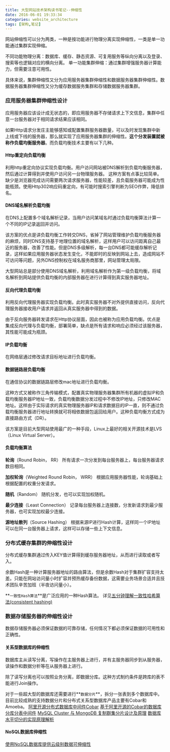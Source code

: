 ```yaml
---
title: 大型网站技术架构读书笔记--伸缩性
date: 2016-06-01 19:33:34
categories: website_architecture
tags: [架构,笔记]
---
```

网站伸缩性可以分为两类，一种是按功能进行物理分离实现伸缩性，一类是单一功能通过集群实现伸缩。

不同功能物理分离：数据库、缓存、静态资源、可复用服务等纵向分离以及登录、搜索等也逻辑对应的横向分离。
单一功能集群伸缩：通过集群增强服务器计算能力，但需要注意可用性。

具体来说，集群伸缩性又分为应用服务器集群伸缩性和数据服务器集群伸缩性。数据服务器集群伸缩性又分为缓存数据服务集群和存储数据服务器集群。

<!-- more -->

### 应用服务器集群伸缩性设计
应用服务器应该设计成无状态的，即应用服务器不存储请求上下文信息，集群中任意一台服务器对于相同请求结果应该相同。

如果Http请求分发庄主能够感知或配置集群服务器数量，可以及时发现集群中新上线或下线的服务器，那么就实现了应用服务器集群的伸缩性。**这个分发装置就被称作负载均衡服务器**。而负载均衡技术主要有以下几种。

#### Http重定向负载均衡
利用http重定向协议实现负载均衡。用户访问网站被DNS解析到负载均衡服务器，然后通过计算得到并使用户访问另一台物理服务器。
这种方案有点事比较简单。缺少是浏览器完成访问需要两次请求服务器，性能较差，且负载服务器可能成为性能瓶颈。使用Http302响应码重定向，有可能时搜索引擎判断为SEO作弊，降低排名。

#### DNS域名解析负载均衡
在DNS上配置多个域名解析记录，当用户访问某域名时通过负载均衡算法计算一个不同的IP记录返回并访问。

该方案的优点是讲负载均衡工作转交DNS，省掉了网站管理维护负载均衡服务器的麻烦，同时DNS支持基于地理位置的域名解析，这样用户可以访问距离自己最近的服务器，改善了性能。但是DNS多级解析，每一台DNS都可能缓存解析记录，这样如果应用服务器状态发生变化，不能即时的反映到网站上去，造成网站不可访问等问题，另外DNS控制权在域名服务商那里，网站管理太局限。

大型网站总是部分使用DNS域名解析，利用域名解析作为第一级负载均衡，将域名解析到网站提供负载均衡的内部服务器在进行计算得到真实服务器地址。

#### 反向代理负载均衡
利用反向代理服务器实现负载均衡。此时真实服务器不对外提供直接访问，反向代理服务器接收用户请求并返回从真实服务器中得到的数据。

由于反向服务器转发请求在Http协议层面，因此也被称为应用负载均衡。优点是集成反向代理与负载均衡，部署简单，缺点是所有请求和响应必须经过该服务器，其性能可能成为瓶颈。

#### IP负载均衡
在网络层通过修改请求目标地址进行负载均衡。

#### 数据链路层负载均衡
在通信协议的数据链路层修改mac地址进行负载均衡。

这种方式又被称作三角传输模式，配置真实物理服务器集群所有机器的虚拟IP和负载均衡服务器IP地址一致，负载均衡数据分发过程中不修改IP地址，只修改MAC地址。这样由于实际请求的真实物理服务器IP和请求数据目的IP一直，则不通过负载均衡服务器进行地址转换就可将相依数据包返回给用户。这种负载均衡方式成为直接路由方式（DR）。

该方案是目前大型网站使用最广的一种手段，Linux上最好的相关开源技术是LVS（Linux Virtual Server）。

#### 负载均衡算法
**轮询**（Round Robin， RR）
所有请求一次分发到每台服务器上，每台服务器请求数目相同。

**加权轮询**（Weighted Round Robin， WRR）
根据应用服务器性能，轮询基础上根据配置的权重分发请求。

**随机**（Random）
随机分发，也可以实现加权随机。

**最少连接**（Least Connection）
记录每台服务器上连接数，分发新请求到最少服务器，也可实现加权最少连接。

**源地址散列**（Source Hashing）
根据来源IP进行Hash计算，这样同一个IP地址可以在同一台服务器上请求，这样可以存储一些上下文信息。

### 分布式缓存集群的伸缩性设计
分布式缓存集群通过传入KEY值计算得到缓存服务器地址，从而进行读取或者写入。

余数Hash是一种计算服务器地址的路由算法，但是余数Hash对于集群扩容支持太差。只能在网站访问量小时扩容并预热缓存备份数据，这需要业务场景合适并且技术团队辛苦加班（半夜访问量小）。

**`一致性Hash算法`**是广泛应用的一种Hash算法。
详见[五分钟理解一致性哈希算法(consistent hashing)](http://blog.csdn.net/cywosp/article/details/23397179/)

### 数据存储服务器的伸缩性设计
数据存储服务器必须保证数据的可靠存储，任何情况下都必须保证数据的可用性和正确性。

#### 关系型数据库的伸缩性
数据库主从读写分离，写操作在主服务器上进行，并有主服务器同步到从服务器，读操作和数据分析等在从服务器上进行。

除了读写分离也可以按照业务分离，即数据分库。这种方式制约条件是跨库的表不能进行Join操作。

对于一些超大型的数据库还需要进行**`数据分片`**，拆分一张表到多个数据库中。
目前比较成熟的支持数据分片和分布式关系型数据库产品主要有Cobar和Amoeba。
[阿里开源分布式数据库中间件Cobar](http://hualong.iteye.com/blog/2102798)
[基于阿里开源的Cobar的数据库分库分表中间件](http://www.mycat.org.cn/)
[MySQL Cluster 与 MongoDB 复制群集分片设计及原理](http://blog.jobbole.com/32815/)
[数据库水平切分的实现原理解析](http://www.cnblogs.com/zhongxinWang/p/4262650.html)

#### NoSQL数据库伸缩性
[使用NoSQL数据库提供云级别数据可伸缩性](http://www.ibm.com/developerworks/cn/cloud/library/cl-nosqldatabase/)

